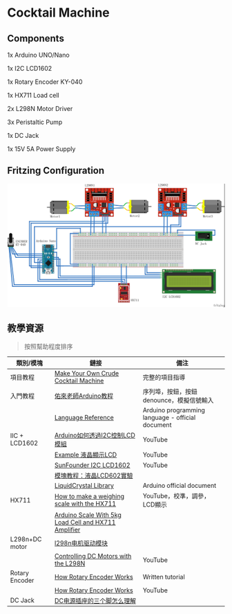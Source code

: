 # Cocktail Machine

## Components

1x Arduino UNO/Nano

1x I2C LCD1602

1x Rotary Encoder KY-040 

1x HX711 Load cell

2x L298N Motor Driver

3x Peristaltic Pump

1x DC Jack

1x 15V 5A Power Supply

## Fritzing Configuration

![Cocktail_fritzing_nano](Cocktail_fritzing_nano.jpg)

## 教學資源

> 按照幫助程度排序

| 類別/模塊      | 鏈接                                                         | 備注                                             |
| -------------- | ------------------------------------------------------------ | ------------------------------------------------ |
| 項目教程       | [Make Your Own Crude Cocktail Machine](https://www.instructables.com/id/Make-Your-Own-Crude-Cocktail-Machine/) | 完整的項目指導                                   |
| 入門教程       | [佑來老師Arduino教程](https://www.bilibili.com/video/av31147843?p=5) | 序列埠，按鈕，按鈕denounce，模擬信號輸入         |
|                | [Language Reference](https://www.arduino.cc/reference/en)    | Arduino programming language - official document |
| IIC + LCD1602  | [Arduino如何透過I2C控制LCD模組](https://www.youtube.com/watch?v=dCh2YiHROlo) | YouTube                                          |
|                | [Example 液晶顯示LCD](https://www.youtube.com/watch?v=Wb9ipCvpxLQ) | YouTube                                          |
|                | [SunFounder I2C LCD1602](https://www.youtube.com/watch?v=qI4ubkWI_f4) | YouTube                                          |
|                | [模塊教程：液晶LCD602實驗](https://www.bilibili.com/video/BV16441187dg?p=16) |                                                  |
|                | [LiquidCrystal Library](https://www.arduino.cc/en/Reference/LiquidCrystal) | Arduino official document                        |
| HX711          | [How to make a weighing scale with the HX711](https://www.youtube.com/watch?v=S12Mp8gDJmI) | YouTube，校準，調參，LCD顯示                     |
|                | [Arduino Scale With 5kg Load Cell and HX711 Amplifier](https://www.instructables.com/id/Arduino-Scale-With-5kg-Load-Cell-and-HX711-Amplifi/) |                                                  |
| L298n+DC motor | [l298n电机驱动模块](https://www.bilibili.com/video/BV1Xt411372X?from=search&seid=15731004487406671649) |                                                  |
|                | [Controlling DC Motors with the L298N](https://www.youtube.com/watch?v=dyjo_ggEtVU) | YouTube                                          |
| Rotary Encoder | [How Rotary Encoder Works](https://lastminuteengineers.com/rotary-encoder-arduino-tutorial/) | Written tutorial                                 |
|                | [How Rotary Encoder Works](https://www.youtube.com/watch?v=v4BbSzJ-hz4&list=PLN8RmAMYT5ZyFfmzg2emgr1JL6LlmEvgP) | YouTube                                          |
| DC Jack        | [DC电源插座的三个脚怎么理解](https://www.icxbk.com/ask/detail/18652.html) |                                                  |



